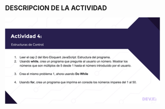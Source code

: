 ## DESCRIPCION DE LA ACTIVIDAD 

<img src="https://github.com/JAntonioMoraG/DEVF-INTRO-JS/blob/main/Actividad%204/Descripcion.png">
